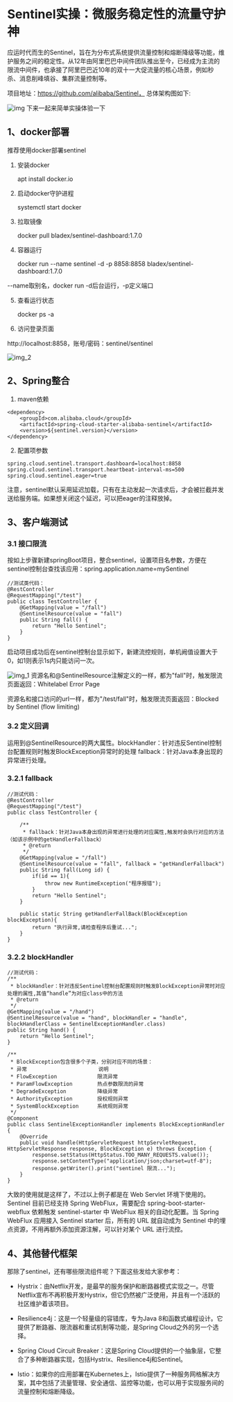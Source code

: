 # Sentinel实操：微服务稳定性的流量守护神

应运时代而生的Sentinel，旨在为分布式系统提供流量控制和熔断降级等功能，维护服务之间的稳定性。从12年由阿里巴巴中间件团队推出至今，已经成为主流的限流中间件，也承接了阿里巴巴近10年的双十一大促流量的核心场景，例如秒杀、消息削峰填谷、集群流量控制等。

项目地址：https://github.com/alibaba/Sentinel，
总体架构图如下:

![img](https://javacool.oss-cn-shenzhen.aliyuncs.com/img/xyr/20240525172753.png)
下来一起来简单实操体验一下

## 1、docker部署

推荐使用docker部署sentinel

1.  安装docker


    apt install docker.io

2.  启动docker守护进程


    systemctl start docker

3.  拉取镜像


    docker pull bladex/sentinel-dashboard:1.7.0

4.  容器运行


    docker run --name sentinel -d -p 8858:8858 bladex/sentinel-dashboard:1.7.0

--name取别名，docker run -d后台运行，-p定义端口

5.  查看运行状态


    docker ps -a


6.  访问登录页面


http://localhost:8858，账号/密码：sentinel/sentinel

![img_2](https://javacool.oss-cn-shenzhen.aliyuncs.com/img/xyr/20240525172818.png)
## 2、Spring整合

1.  maven依赖

```
<dependency>  
    <groupId>com.alibaba.cloud</groupId>  
    <artifactId>spring-cloud-starter-alibaba-sentinel</artifactId>  
    <version>${sentinel.version}</version>  
</dependency>  
```


2.  配置项参数

```
spring.cloud.sentinel.transport.dashboard=localhost:8858  
spring.cloud.sentinel.transport.heartbeat-interval-ms=500  
spring.cloud.sentinel.eager=true
```


注意，sentinel默认采用延迟加载，只有在主动发起一次请求后，才会被拦截并发送给服务端。如果想关闭这个延迟，可以把eager的注释放掉。

## 3、客户端测试

### 3.1 接口限流

按如上步骤新建springBoot项目，整合sentinel，设置项目名参数，方便在sentinel控制台查找该应用：spring.application.name=mySentinel

```
//测试类代码：
@RestController
@RequestMapping("/test")
public class TestController {
    @GetMapping(value = "/fall")
    @SentinelResource(value = "fall")
    public String fall() {
        return "Hello Sentinel";
    }
}
```

启动项目成功后在sentinel控制台显示如下，新建流控规则，单机阙值设置大于0，如1则表示1s内只能访问一次。

![img_1](https://javacool.oss-cn-shenzhen.aliyuncs.com/img/xyr/20240525172830.png)
资源名和@SentinelResource注解定义的一样，都为"fall"时，触发限流页面返回：Whitelabel Error Page


资源名和接口访问的url一样，都为"/test/fall"时，触发限流页面返回：Blocked by Sentinel (flow limiting)

### 3.2 定义回调

运用到@SentinelResource的两大属性。blockHandler：针对违反Sentinel控制台配置规则时触发BlockException异常时的处理 fallback：针对Java本身出现的异常进行处理。

### 3.2.1 fallback

```
//测试代码：
@RestController
@RequestMapping("/test")
public class TestController {

    /**
     * fallback：针对Java本身出现的异常进行处理的对应属性,触发时会执行对应的方法（如该示例中的getHandlerFallback）
     * @return
     */
    @GetMapping(value = "/fall")
    @SentinelResource(value = "fall", fallback = "getHandlerFallback")
    public String fall(Long id) {
        if(id == 1){
            throw new RuntimeException("程序报错");
        }
        return "Hello Sentinel";
    }

    public static String getHandlerFallBack(BlockException blockException){
        return "执行异常,请检查程序后重试...";
    }
}
```

### 3.2.2 blockHandler

```
//测试代码：
/**
 * blockHandler：针对违反Sentinel控制台配置规则时触发BlockException异常时对应处理的属性,其值“handle”为对应class中的方法
 * @return
 */
@GetMapping(value = "/hand")
@SentinelResource(value = "hand", blockHandler = "handle", blockHandlerClass = SentinelExceptionHandler.class)
public String hand() {
    return "Hello Sentinel";
}

/**
 * BlockException包含很多个子类，分别对应不同的场景：
 * 异常                       说明
 * FlowException             限流异常
 * ParamFlowException        热点参数限流的异常
 * DegradeException          降级异常
 * AuthorityException        授权规则异常
 * SystemBlockException      系统规则异常
 */
@Component
public class SentinelExceptionHandler implements BlockExceptionHandler {
    @Override
    public void handle(HttpServletRequest httpServletRequest, HttpServletResponse response, BlockException e) throws Exception {
        response.setStatus(HttpStatus.TOO_MANY_REQUESTS.value());
        response.setContentType("application/json;charset=utf-8");
        response.getWriter().print("sentinel 限流...");
    }
}
```
大致的使用就是这样了，不过以上例子都是在 Web Servlet 环境下使用的。Sentinel 目前已经支持 Spring WebFlux，需要配合 spring-boot-starter-webflux 依赖触发 sentinel-starter 中 WebFlux 相关的自动化配置。当 Spring WebFlux 应用接入 Sentinel starter 后，所有的 URL 就自动成为 Sentinel 中的埋点资源，不用再额外添加资源注解，可以针对某个 URL 进行流控。

## 4、其他替代框架

那除了sentinel，还有哪些限流组件呢？下面这些发给大家参考：

*   Hystrix：由Netflix开发，是最早的服务保护和断路器模式实现之一。尽管Netflix宣布不再积极开发Hystrix，但它仍然被广泛使用，并且有一个活跃的社区维护着该项目。

*   Resilience4j：这是一个轻量级的容错库，专为Java 8和函数式编程设计。它提供了断路器、限流器和重试机制等功能，是Spring Cloud之外的另一个选择。

*   Spring Cloud Circuit Breaker：这是Spring Cloud提供的一个抽象层，它整合了多种断路器实现，包括Hystrix、Resilience4j和Sentinel。

*   Istio：如果你的应用部署在Kubernetes上，Istio提供了一种服务网格解决方案，其中包括了流量管理、安全通信、监控等功能，也可以用于实现服务间的流量控制和熔断降级。

